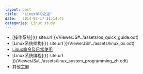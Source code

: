 ```yaml
---
layout: post
title:  "Linux学习之道"
date:   2014-02-17 11:14:45
categories: Linux study
---
```


* [操作系统]({{ site.url }}/ViewerJS#../assets/os_quick_guide.odt)
* [Linux系统架构]({{ site.url }}/ViewerJS#../assets/linux_os.odt)
* [Linux命令及日常使用](http://nixsrv.com/?id=llthw)
* [Linux系统编程]({{ site.url }}/ViewerJS#../assets/linux_system_programming_zh.odt)
* 其他主题

[whutlinuxer]: https://github.com/WHUT-Coder